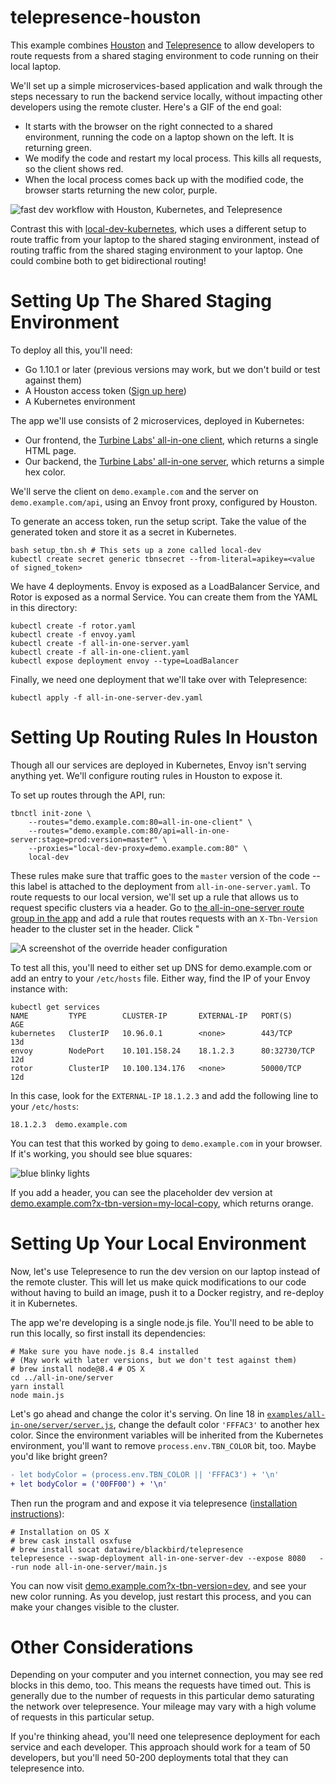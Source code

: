 # telepresence-houston

This example combines [Houston](https://turbinelabs.io/product) and
[Telepresence](telepresence.io) to allow developers to route requests from a
shared staging environment to code running on their local laptop.

We'll set up a simple microservices-based application and walk through the steps
necessary to run the backend service locally, without impacting other developers
using the remote cluster. Here's a GIF of the end goal:

- It starts with the browser on the right connected to a shared environment,
  running the code on a laptop shown on the left. It is returning green.
- We modify the code and restart my local process. This kills all requests, so
  the client shows red.
- When the local process comes back up with the modified code, the browser
  starts returning the new color, purple.

![fast dev workflow with Houston, Kubernetes, and Telepresence](dev-workflow.gif)

Contrast this with [local-dev-kubernetes](../local-dev-kubernetes/README.md),
which uses a different setup to route traffic from your laptop to the shared
staging environment, instead of routing traffic from the shared staging
environment to your laptop. One could combine both to get bidirectional routing!

# Setting Up The Shared Staging Environment

To deploy all this, you'll need:

 - Go 1.10.1 or later (previous versions may work, but we don't build or test
   against them)
 - A Houston access token ([Sign up here](https://www.turbinelabs.io/contact))
 - A Kubernetes environment

The app we'll use consists of 2 microservices, deployed in Kubernetes:

 - Our frontend, the
   [Turbine Labs' all-in-one client](https://github.com/turbinelabs/all-in-one/tree/master/client),
   which returns a single HTML page.
 - Our backend, the
   [Turbine Labs' all-in-one server](https://github.com/turbinelabs/all-in-one/tree/master/server),
   which returns a simple hex color.

We'll serve the client on `demo.example.com` and the server on
`demo.example.com/api`, using an Envoy front proxy, configured by
Houston.

To generate an access token, run the setup script. Take the value of the
generated token and store it as a secret in Kubernetes.

```
bash setup_tbn.sh # This sets up a zone called local-dev
kubectl create secret generic tbnsecret --from-literal=apikey=<value of signed_token>
```

We have 4 deployments. Envoy is exposed as a LoadBalancer Service, and Rotor is
exposed as a normal Service. You can create them from the YAML in this
directory:

```
kubectl create -f rotor.yaml
kubectl create -f envoy.yaml
kubectl create -f all-in-one-server.yaml
kubectl create -f all-in-one-client.yaml
kubectl expose deployment envoy --type=LoadBalancer
```

Finally, we need one deployment that we'll take over with Telepresence:

```
kubectl apply -f all-in-one-server-dev.yaml
```

# Setting Up Routing Rules In Houston

Though all our services are deployed in Kubernetes, Envoy isn't serving anything
yet. We'll configure routing rules in Houston to expose it.

To set up routes through the API, run:

```
tbnctl init-zone \
    --routes="demo.example.com:80=all-in-one-client" \
    --routes="demo.example.com:80/api=all-in-one-server:stage=prod:version=master" \
    --proxies="local-dev-proxy=demo.example.com:80" \
    local-dev
```

These rules make sure that traffic goes to the `master` version of the code --
this label is attached to the deployment from `all-in-one-server.yaml`. To route
requests to our local version, we'll set up a rule that allows us to request
specific clusters via a header. Go to
[the all-in-one-server route group in the app](https://app.turbinelabs.io/edit/local-dev/route-group/all-in-one-server)
and add a rule that routes requests with an `X-Tbn-Version` header to the cluster
set in the header. Click "

![A screenshot of the override header configuration](override.png)

To test all this, you'll need to either set up DNS for demo.example.com or
add an entry to your `/etc/hosts` file. Either way, find the IP of your Envoy
instance with:

```
kubectl get services
NAME         TYPE        CLUSTER-IP       EXTERNAL-IP   PORT(S)          AGE
kubernetes   ClusterIP   10.96.0.1        <none>        443/TCP          13d
envoy        NodePort    10.101.158.24    18.1.2.3      80:32730/TCP     12d
rotor        ClusterIP   10.100.134.176   <none>        50000/TCP        12d
```

In this case, look for the `EXTERNAL-IP` `18.1.2.3` and add the following line
to your `/etc/hosts`:

```
18.1.2.3  demo.example.com
```

You can test that this worked by going to `demo.example.com` in your
browser. If it's working, you should see blue squares:

![blue blinky lights](blocks.png)

If you add a header, you can see the placeholder dev version at
[demo.example.com?x-tbn-version=my-local-copy](https://demo.example.com?x-tbn-version=my-local-copy),
which returns orange.

# Setting Up Your Local Environment

Now, let's use Telepresence to run the dev version on our laptop instead of the
remote cluster. This will let us make quick modifications to our code without
having to build an image, push it to a Docker registry, and re-deploy it in
Kubernetes.

The app we're developing is a single node.js file. You'll need to be able to run
this locally, so first install its dependencies:

```
# Make sure you have node.js 8.4 installed
# (May work with later versions, but we don't test against them)
# brew install node@8.4 # OS X
cd ../all-in-one/server
yarn install
node main.js
```

Let's go ahead and change the color it's serving. On line 18 in
[`examples/all-in-one/server/server.js`](https://github.com/turbinelabs/all-in-one/tree/master/server/server.js),
change the default color `'FFFAC3'` to another hex color. Since the environment
variables will be inherited from the Kubernetes environment, you'll want to
remove `process.env.TBN_COLOR` bit, too. Maybe you'd like bright green?

```diff
- let bodyColor = (process.env.TBN_COLOR || 'FFFAC3') + '\n'
+ let bodyColor = ('00FF00') + '\n'
```

Then run the program and and expose it via telepresence
([installation instructions](https://www.telepresence.io/reference/install)):

```
# Installation on OS X
# brew cask install osxfuse
# brew install socat datawire/blackbird/telepresence
telepresence --swap-deployment all-in-one-server-dev --expose 8080   --run node all-in-one-server/main.js
```

You can now visit
[demo.example.com?x-tbn-version=dev](https://demo.example.com?x-tbn-version=dev),
and see your new color running. As you develop, just restart this process, and
you can make your changes visible to the cluster.

# Other Considerations

Depending on your computer and you internet connection, you may see red blocks
in this demo, too. This means the requests have timed out. This is generally due
to the number of requests in this particular demo saturating the network over
telepresence. Your mileage may vary with a high volume of requests in this
particular setup.

If you're thinking ahead, you'll need one telepresence deployment for each
service and each developer. This approach should work for a team of 50
developers, but you'll need 50-200 deployments total that they can telepresence
into.
